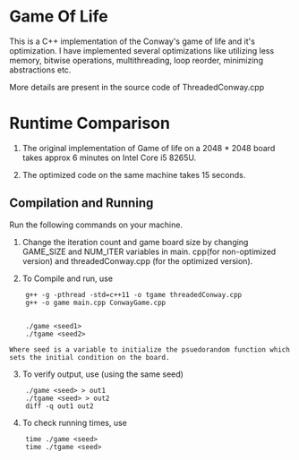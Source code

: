 # Game Of Life
This is a C++ implementation of the Conway's game of life and it's optimization. I have implemented 
several optimizations like utilizing less memory, bitwise operations, multithreading, loop reorder, minimizing abstractions etc.

More details are present in the source code of ThreadedConway.cpp

# Runtime Comparison

1. The original implementation of Game of life on a 2048 * 2048 board takes approx 6 minutes on Intel Core i5 8265U. 

2. The optimized code on the same machine takes 15 seconds.



## Compilation and Running

Run the following commands on your machine.
1. Change the iteration count and game board size by changing GAME_SIZE and NUM_ITER variables in main. cpp(for non-optimized version) and threadedConway.cpp (for the optimized version).

2. To Compile and run, use
```
    g++ -g -pthread -std=c++11 -o tgame threadedConway.cpp
    g++ -o game main.cpp ConwayGame.cpp


    ./game <seed1>
    ./tgame <seed2>

```

    Where seed is a variable to initialize the psuedorandom function which sets the initial condition on the board.

3. To verify output, use (using the same seed)
```
    ./game <seed> > out1
    ./tgame <seed> > out2
    diff -q out1 out2
```

4. To check running times, use
```
    time ./game <seed>
    time ./tgame <seed>

```